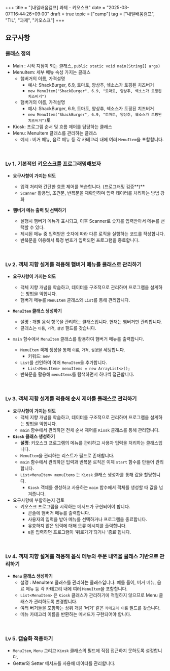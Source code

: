 +++
title = "[내일배움캠프] 과제 - 키오스크"
date = "2025-03-07T16:44:26+09:00"
draft = true
topic = ["camp"]
tag = ["내일배움캠프", "TIL", "과제", "키오스크"]
+++

## 요구사항

### 클래스 정의

- Main : 시작 지점이 되는 클래스, `public static void main(String[] args)`
- MenuItem: 세부 메뉴 속성 가지는 클래스
    - 햄버거의 이름, 가격설명
        - 예시: ShackBurger, 6.9, 토마토, 양상추, 쉑소스가 토핑된 치즈버거
        - `new MenuItem("ShackBurger", 6.9, "토마토, 양상추, 쉑소스가 토핑된 치즈버거")`
    - 햄버거의 이름, 가격설명
        - 예시: ShackBurger, 6.9, 토마토, 양상추, 쉑소스가 토핑된 치즈버거
        - `new MenuItem("ShackBurger", 6.9, "토마토, 양상추, 쉑소스가 토핑된 치즈버거")`토
- Kiosk: 프로그램 순서 및 흐름 제어를 담당하는 클래스
- Menu: MenuItem 클래스를 관리하는 클래스
    - 예시 : 버거 메뉴, 음료 메뉴 등 각 카테고리 내에 여러 `MenuItem`을 포함합니다.

<br>

### Lv 1. 기본적인 키오스크를 프로그래밍해보자

- **요구사항이 가지는 의도**
    - 입력 처리와 간단한 흐름 제어를 복습합니다. (프로그래밍 검증**)**
    - `Scanner` 활용법, 조건문, 반복문을 재확인하며 입력 데이터를 처리하는 방법 강화

- **햄버거 메뉴 출력 및 선택하기**
    - 실행시 햄버거 메뉴가 표시되고, 이후 Scanner로 숫자를 입력받아서 메뉴를 선택할 수 있다.
    - 제시된 메뉴 중 입력받은 숫자에 따라 다른 로직을 실행하는 코드를 작성합니다.
    - 반복문을 이용해서 특정 번호가 입력되면 프로그램을 종료합니다.

<br>

### Lv 2. 객체 지향 설계를 적용해 햄버거 메뉴를 클래스로 관리하기

- **요구사항이 가지는 의도**
    - 객체 지향 개념을 학습하고, 데이터를 구조적으로 관리하며 프로그램을 설계하는 방법을 익힙니다.
    - 햄버거 메뉴를 `MenuItem` 클래스와 `List`를 통해 관리합니다.

- **`MenuItem` 클래스 생성하기**
    - 설명 : 개별 음식 항목을 관리하는 클래스입니다. 현재는 햄버거만 관리합니다.
    - 클래스는 `이름`, `가격`, `설명` 필드를 갖습니다.
- `main` 함수에서 `MenuItem` 클래스를 활용하여 햄버거 메뉴를 출력합니다.
    - `MenuItem` 객체 생성을 통해 `이름`, `가격`, `설명`을 세팅합니다.
        - 키워드: `new`
    - `List`를 선언하여 여러 `MenuItem`을 추가합니다.
        - `List<MenuItem> menuItems = new ArrayList<>();`
    - 반복문을 활용해 `menuItems`를 탐색하면서 하나씩 접근합니다.

<br>

### Lv 3. 객체 지향 설계를 적용해 순서 제어를 클래스로 관리하기

- **요구사항이 가지는 의도**
    - 객체 지향 개념을 학습하고, 데이터를 구조적으로 관리하며 프로그램을 설계하는 방법을 익힙니다.
    - `main` 함수에서 관리하던 전체 순서 제어를 `Kiosk` 클래스를 통해 관리합니다.
- **`Kiosk` 클래스 생성하기**
    - **설명**: 키오스크 프로그램의 메뉴를 관리하고 사용자 입력을 처리하는 클래스입니다.
    - `MenuItem`을 관리하는 리스트가 필드로 존재합니다.
    - `main` 함수에서 관리하던 입력과 반복문 로직은 이제 `start` 함수를 만들어 관리합니다.
    - `List<MenuItem> menuItems` 는 `Kiosk` 클래스 생성자를 통해 값을 할당합니다.
        - `Kiosk` 객체를 생성하고 사용하는 `main` 함수에서 객체를 생성할 때 값을 넘겨줍니다.
- 요구사항에 부합하는지 검토
    - 키오스크 프로그램을 시작하는 메서드가 구현되어야 합니다.
        - 콘솔에 햄버거 메뉴를 출력합니다.
        - 사용자의 입력을 받아 메뉴를 선택하거나 프로그램을 종료합니다.
        - 유효하지 않은 입력에 대해 오류 메시지를 출력합니다.
        - `0`을 입력하면 프로그램이 ‘뒤로가기’되거나 ‘종료’됩니다.

<br>

### Lv 4. 객체 지향 설계를 적용해 음식 메뉴와 주문 내역을 클래스 기반으로 관리하기

- **`Menu` 클래스 생성하기**
    - 설명 : MenuItem 클래스를 관리하는 클래스입니다. 
    예를 들어, 버거 메뉴, 음료 메뉴 등 각 카테고리 내에 여러 `MenuItem`을 포함합니다.
    - `List<MenuItem>` 은 `Kiosk` 클래스가 관리하기에 적절하지 않으므로 Menu 클래스가 관리하도록 변경합니다.
    - 여러 버거들을 포함하는 상위 개념 ‘버거’ 같은 `카테고리 이름` 필드를 갖습니다.
    - 메뉴 카테고리 이름을 반환하는 메서드가 구현되어야 합니다.

<br>

### Lv 5. 캡슐화 적용하기

- `MenuItem`, `Menu` 그리고 `Kiosk` 클래스의 필드에 직접 접근하지 못하도록 설정합니다.
- Getter와 Setter 메서드를 사용해 데이터를 관리합니다.